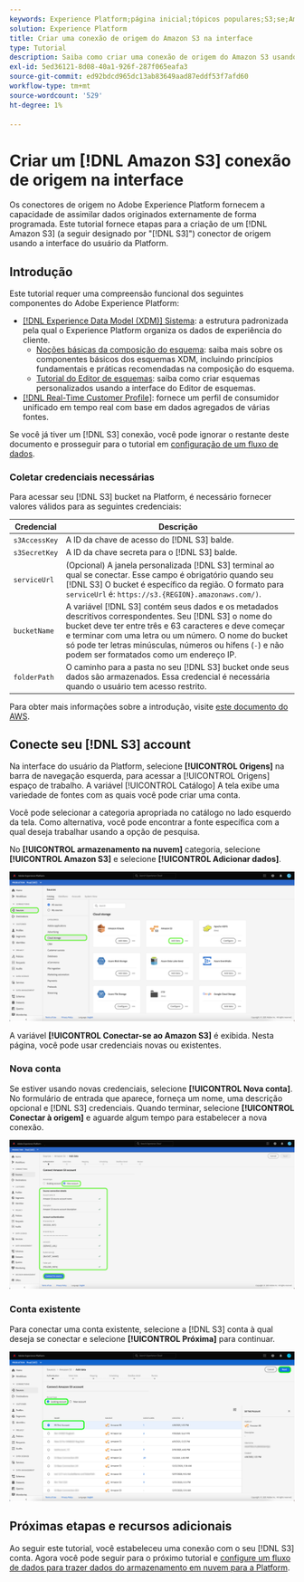 ```yaml
---
keywords: Experience Platform;página inicial;tópicos populares;S3;se;Amazon S3;amazon s3
solution: Experience Platform
title: Criar uma conexão de origem do Amazon S3 na interface
type: Tutorial
description: Saiba como criar uma conexão de origem do Amazon S3 usando a interface do usuário do Adobe Experience Platform.
exl-id: 5ed36121-8d08-40a1-926f-287f065eafa3
source-git-commit: ed92bdcd965dc13ab83649aad87eddf53f7afd60
workflow-type: tm+mt
source-wordcount: '529'
ht-degree: 1%

---
```


# Criar um [!DNL Amazon S3] conexão de origem na interface

Os conectores de origem no Adobe Experience Platform fornecem a capacidade de assimilar dados originados externamente de forma programada. Este tutorial fornece etapas para a criação de um [!DNL Amazon S3]  (a seguir designado por &quot;[!DNL S3]&quot;) conector de origem usando a interface do usuário da Platform.

## Introdução

Este tutorial requer uma compreensão funcional dos seguintes componentes do Adobe Experience Platform:

- [[!DNL Experience Data Model (XDM)] Sistema](../../../../../xdm/home.md): a estrutura padronizada pela qual o Experience Platform organiza os dados de experiência do cliente.
   - [Noções básicas da composição do esquema](../../../../../xdm/schema/composition.md): saiba mais sobre os componentes básicos dos esquemas XDM, incluindo princípios fundamentais e práticas recomendadas na composição do esquema.
   - [Tutorial do Editor de esquemas](../../../../../xdm/tutorials/create-schema-ui.md): saiba como criar esquemas personalizados usando a interface do Editor de esquemas.
- [[!DNL Real-Time Customer Profile]](../../../../../profile/home.md): fornece um perfil de consumidor unificado em tempo real com base em dados agregados de várias fontes.

Se você já tiver um [!DNL S3] conexão, você pode ignorar o restante deste documento e prosseguir para o tutorial em [configuração de um fluxo de dados](../../dataflow/batch/cloud-storage.md).

### Coletar credenciais necessárias

Para acessar seu [!DNL S3] bucket na Platform, é necessário fornecer valores válidos para as seguintes credenciais:

| Credencial | Descrição |
| ---------- | ----------- |
| `s3AccessKey` | A ID da chave de acesso do [!DNL S3] balde. |
| `s3SecretKey` | A ID da chave secreta para o [!DNL S3] balde. |
| `serviceUrl` | (Opcional) A janela personalizada [!DNL S3] terminal ao qual se conectar. Esse campo é obrigatório quando seu [!DNL S3] O bucket é específico da região. O formato para `serviceUrl` é: `https://s3.{REGION}.amazonaws.com/)`. |
| `bucketName` | A variável [!DNL S3] contém seus dados e os metadados descritivos correspondentes. Seu [!DNL S3] o nome do bucket deve ter entre três e 63 caracteres e deve começar e terminar com uma letra ou um número. O nome do bucket só pode ter letras minúsculas, números ou hifens (`-`) e não podem ser formatados como um endereço IP. |
| `folderPath` | O caminho para a pasta no seu [!DNL S3] bucket onde seus dados são armazenados. Essa credencial é necessária quando o usuário tem acesso restrito. |

Para obter mais informações sobre a introdução, visite [este documento do AWS](https://aws.amazon.com/blogs/security/wheres-my-secret-access-key/).

## Conecte seu [!DNL S3] account

Na interface do usuário da Platform, selecione **[!UICONTROL Origens]** na barra de navegação esquerda, para acessar a [!UICONTROL Origens] espaço de trabalho. A variável [!UICONTROL Catálogo] A tela exibe uma variedade de fontes com as quais você pode criar uma conta.

Você pode selecionar a categoria apropriada no catálogo no lado esquerdo da tela. Como alternativa, você pode encontrar a fonte específica com a qual deseja trabalhar usando a opção de pesquisa.

No **[!UICONTROL armazenamento na nuvem]** categoria, selecione **[!UICONTROL Amazon S3]** e selecione **[!UICONTROL Adicionar dados]**.

![catálogo](../../../../images/tutorials/create/s3/catalog.png)

A variável **[!UICONTROL Conectar-se ao Amazon S3]** é exibida. Nesta página, você pode usar credenciais novas ou existentes.

### Nova conta

Se estiver usando novas credenciais, selecione **[!UICONTROL Nova conta]**. No formulário de entrada que aparece, forneça um nome, uma descrição opcional e [!DNL S3] credenciais. Quando terminar, selecione **[!UICONTROL Conectar à origem]** e aguarde algum tempo para estabelecer a nova conexão.

![conectar](../../../../images/tutorials/create/s3/connect.png)

### Conta existente

Para conectar uma conta existente, selecione a [!DNL S3] conta à qual deseja se conectar e selecione **[!UICONTROL Próxima]** para continuar.

![existente](../../../../images/tutorials/create/s3/existing.png)

## Próximas etapas e recursos adicionais

Ao seguir este tutorial, você estabeleceu uma conexão com o seu [!DNL S3] conta. Agora você pode seguir para o próximo tutorial e [configure um fluxo de dados para trazer dados do armazenamento em nuvem para a Platform](../../dataflow/batch/cloud-storage.md).
